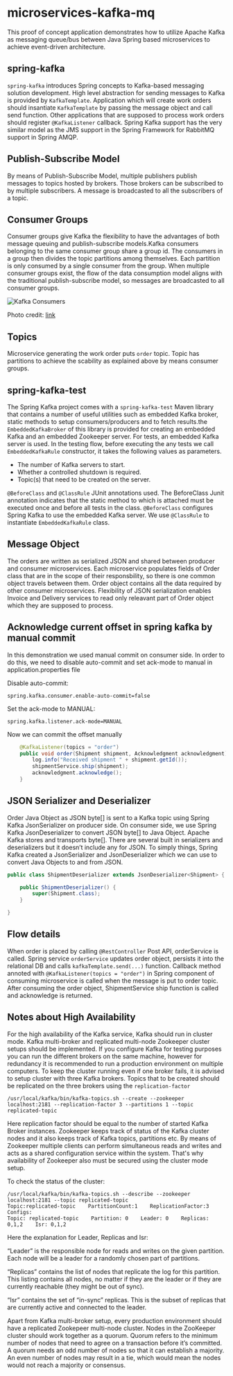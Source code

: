 # microservices-kafka-mq

This proof of concept application demonstrates how to utilize Apache Kafka as messaging queue/bus between Java Spring based microservices to achieve event-driven architecture. 

## spring-kafka

`spring-kafka` introduces Spring concepts to Kafka-based messaging solution development. High level abstraction for sending messages to Kafka is provided by `KafkaTemplate`. Application which will create work orders should insantiate `KafkaTemplate` by passing the message object and call send function. Other applications that are supposed to process work orders should register `@KafkaListener` callback. Spring Kafka support has the very similar model as the JMS support in the Spring Framework for RabbitMQ support in Spring AMQP.


## Publish-Subscribe Model
By means of Publish-Subscribe Model, multiple publishers publish messages to topics hosted by brokers. Those brokers can be subscribed to by multiple subscribers. A message is broadcasted to all the subscribers of a topic.

## Consumer Groups
Consumer groups give Kafka the flexibility to have the advantages of both message queuing and publish-subscribe models.Kafka consumers belonging to the same consumer group share a group id. The consumers in a group then divides the topic partitions among themselves. Each partition is only consumed by a single consumer from the group. When multiple consumer groups exist, the flow of the data consumption model aligns with the traditional publish-subscribe model, so messages are broadcasted to all consumer groups.

![Kafka Consumers](https://forum.huawei.com/enterprise/en/data/attachment/forum/201907/27/155302nzdauhnw1qdih001.png?image.png "Overall Architecture")

Photo credit: [link](https://forum.huawei.com/enterprise/en/profile/2966821?type=posts)

## Topics
Microservice generating the work order puts `order` topic. Topic has partitions to achieve the scability as explained above by means consumer groups.

## spring-kafka-test
The Spring Kafka project comes with a `spring-kafka-test` Maven library that contains a number of useful utilities such as 
embedded Kafka broker, static methods to setup consumers/producers and to fetch results.the `EmbeddedKafkaBroker` of this library is provided for creating an embedded Kafka and an embedded Zookeeper server. For tests, an embedded Kafka server is used. In the testing flow, before executing the any tests we call `EmbeddedKafkaRule` constructor, it takes the following values as parameters.

- The number of Kafka servers to start.
- Whether a controlled shutdown is required.
- Topic(s) that need to be created on the server.

`@BeforeClass` and `@ClassRule` JUnit annotations used. The BeforeClass Junit annotation indicates that the static method to which is attached must be executed once and before all tests in the class. `@BeforeClass` configures Spring Kafka to use the embedded Kafka server. We use `@ClassRule` to instantiate `EmbeddedKafkaRule` class.

## Message Object
The orders are written as serialized JSON and shared  between producer and consumer microservices. Each microservice populates fields of Order class that are in the scope of their responsbility, so there is one common object travels between them. Order object  contains all the data required by other consumer microservices. Flexibility of JSON serialization enables Invoice and Delivery services to read only releavant part of Order object which they are supposed to process.

## Acknowledge current offset in spring kafka by manual commit
In this demonstration we used manual commit on consumer side. In order to do this, we need to disable auto-commit and set ack-mode to manual in application.properties file 

Disable auto-commit:

`spring.kafka.consumer.enable-auto-commit=false`

Set the ack-mode to MANUAL:

`spring.kafka.listener.ack-mode=MANUAL`


Now we can commit the offset manually

```java
	@KafkaListener(topics = "order")
	public void order(Shipment shipment, Acknowledgment acknowledgment) {
		log.info("Received shipment " + shipment.getId());
		shipmentService.ship(shipment);
		acknowledgment.acknowledge();
	}

```
## JSON Serializer and Deserializer
Order Java Object as JSON byte[] is sent to a Kafka topic using Spring Kafka JsonSerializer on producer side. On consumer side, we use Spring Kafka JsonDeserializer to convert JSON byte[] to Java Object. Apache Kafka stores and transports byte[]. There are several built in serializers and deserializers but it doesn’t include any for JSON. To simply things, Spring Kafka created a JsonSerializer and JsonDeserializer which we can use to convert Java Objects to and from JSON.

```java
public class ShipmentDeserializer extends JsonDeserializer<Shipment> {

	public ShipmentDeserializer() {
		super(Shipment.class);
	}

}
```

## Flow details
When order is placed by calling `@RestController` Post API, orderService is called. Spring service `orderService` updates order object, persists it into the relational DB and calls `kafkaTemplate.send(...)` function. Callback method annoted with `@KafkaListener(topics = "order")` in Spring component of consuming microservice is called when the message is put to order topic. After consuming the order object, ShipmentService ship function is called and acknowledge is returned. 

## Notes about High Availability
For the high availability of the Kafka service, Kafka should run in cluster mode. Kafka multi-broker and replicated multi-node Zookeeper cluster setups should be implemented. If you configure Kafka for testing purposes you can run the different brokers on the same machine, however for redundancy it is recommended to run a production environment on multiple computers. To keep the cluster running even if one broker fails, it is advised to setup cluster with three Kafka brokers. Topics that to be created should be replicated on the three brokers using the `replication-factor`

```
/usr/local/kafka/bin/kafka-topics.sh --create --zookeeper localhost:2181 --replication-factor 3 --partitions 1 --topic replicated-topic
```
Here replication factor should be equal to the number of started Kafka Broker instances. Zookeeper keeps track of status of the Kafka cluster nodes and it also keeps track of Kafka topics, partitions etc. By means of Zookeeper multiple clients can perform simultaneous reads and writes and acts as a shared configuration service within the system. That's why availability of Zookeeper also must be secured using the cluster mode setup.

To check the status of the cluster:
```
/usr/local/kafka/bin/kafka-topics.sh --describe --zookeeper localhost:2181 --topic replicated-topic
Topic:replicated-topic    PartitionCount:1    ReplicationFactor:3    Configs:
Topic: replicated-topic    Partition: 0    Leader: 0    Replicas: 0,1,2    Isr: 0,1,2
```

Here the explanation for Leader, Replicas and Isr:

“Leader” is the responsible node for reads and writes on the given partition. Each node will be a leader for a randomly chosen part of partitions.

“Replicas” contains the list of nodes that replicate the log for this partition. This listing contains all nodes, no matter if they are the leader or if they are currently reachable (they might be out of sync).

“Isr” contains the set of “in-sync” replicas. This is the subset of replicas that are currently active and connected to the leader.

Apart from Kafka multi-broker setup, every production environment should have a replicated Zookepeer multi-node cluster. Nodes in the ZooKeeper cluster should work together as a quorum. Quorum refers to the minimum number of nodes that need to agree on a transaction before it’s committed. A quorum needs an odd number of nodes so that it can establish a majority. An even number of nodes may result in a tie, which would mean the nodes would not reach a majority or consensus.
